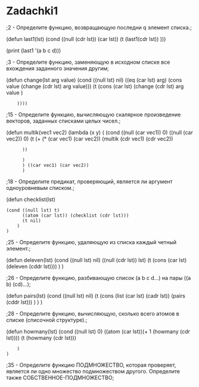 # Zadachki1
;2 - Определите функцию, возвращающую последни q элемент списка.;

(defun last1(lst)
    (cond ((null (cdr lst)) (car lst))
        (t (last1(cdr lst))
    )))


(print (last1 '(a b c d)))

;3 - Определите функцию, заменяющую в исходном списке все вхождения заданного значения другим;

(defun change(lst arg value)
    (cond ((null lst) nil)
        ((eq (car lst) arg) (cons value (change (cdr lst) arg value)))
        (t (cons (car lst) (change (cdr lst) arg value )
        
        ))))
       
;15 - Определите функцию, вычисляющую скалярное произведение векторов, заданных списками целых чисел.;

(defun multik(vec1 vec2)
    (lambda (x y) (
    (cond ((null (car vec1)) 0)
          ((null (car vec2)) 0)
          (t (+  (* (car vec1) (car vec2)) (multik (cdr vec1) (cdr vec2)) 
          
          ))
          
          )
          ) ((car vec1) (car vec2))
          )
          
;18 - Определите предикат, проверяющий, является ли аргумент одноуровневым списком.;

(defun checklist(lst)
    
    (cond ((null lst) t)
          ((atom (car lst)) (checklist (cdr lst)))
          (t nil)
        )
    )
    
;25 - Определите функцию, удаляющую из списка каждый четный элемент.;

(defun deleven(lst)
    (cond ((null lst) nil)
          ((null (cdr lst)) lst) 
          (t (cons (car lst) (deleven (cddr lst))))
        )
    )  
    
    
;26 - Определите функцию, разбивающую список (a b с d...) на пары ((а b) (сd)...);

(defun pairs(lst)
    (cond ((null lst) nil)
          (t (cons (list (car lst) (cadr lst)) (pairs (cddr lst)))
     )
    )
    )
  
;28 - Определите функцию, вычисляющую, сколько всего атомов в списке (списочной структуре).;

(defun howmany(lst)
    (cond ((null lst) 0)
          ((atom (car lst))(+ 1 (howmany (cdr lst))))
          (t (howmany (cdr lst))) 
        
        )
    )
    
;35 - Определите функцию ПОДМНОЖЕСТВО, которая проверяет, является ли одно множество подмножеством другого. Определите также СОБСТВЕННОЕ-ПОДМНОЖЕСТВО;




